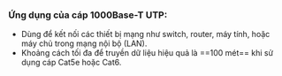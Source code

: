 
### Ứng dụng của cáp 1000Base-T UTP:

- Dùng để kết nối các thiết bị mạng như switch, router, máy tính, hoặc máy chủ trong mạng nội bộ (LAN).
- Khoảng cách tối đa để truyền dữ liệu hiệu quả là ==100 mét==  khi sử dụng cáp Cat5e hoặc Cat6.